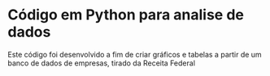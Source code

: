 # Código em Python para analise de dados
Este código foi desenvolvido a fim de criar gráficos e tabelas a partir de um banco de dados de empresas, tirado da Receita Federal
